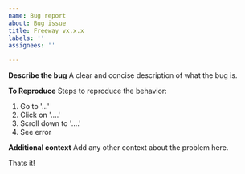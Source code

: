 ```yaml
---
name: Bug report
about: Bug issue
title: Freeway vx.x.x
labels: ''
assignees: ''

---
```


**Describe the bug**
A clear and concise description of what the bug is.

**To Reproduce**
Steps to reproduce the behavior:
1. Go to '...'
2. Click on '....'
3. Scroll down to '....'
4. See error

**Additional context**
Add any other context about the problem here.

Thats it!
